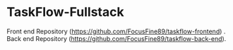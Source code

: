 # TaskFlow-Fullstack
Front end Repository (https://github.com/FocusFine89/taskflow-frontend) .\
Back end Repository (https://github.com/FocusFine89/taskflow-back-end).
